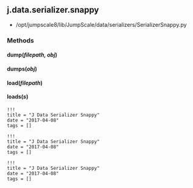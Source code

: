 <!-- toc -->
## j.data.serializer.snappy

- /opt/jumpscale8/lib/JumpScale/data/serializers/SerializerSnappy.py

### Methods

#### dump(*filepath, obj*) 

#### dumps(*obj*) 

#### load(*filepath*) 

#### loads(*s*) 


```
!!!
title = "J Data Serializer Snappy"
date = "2017-04-08"
tags = []
```

```
!!!
title = "J Data Serializer Snappy"
date = "2017-04-08"
tags = []
```

```
!!!
title = "J Data Serializer Snappy"
date = "2017-04-08"
tags = []
```
